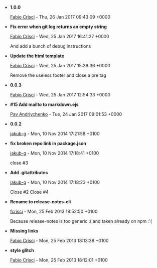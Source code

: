 
* __1.0.0__

    [Fabio Crisci](mailto:piuccio@gmail.com) - Thu, 26 Jan 2017 09:43:09 +0000
    
    

* __Fix error when git log returns an empty string__

    [Fabio Crisci](mailto:piuccio@gmail.com) - Wed, 25 Jan 2017 16:41:27 +0000
    
    And add a bunch of debug instructions
    

* __Update the html template__

    [Fabio Crisci](mailto:piuccio@gmail.com) - Wed, 25 Jan 2017 15:39:36 +0000
    
    Remove the useless footer and close a pre tag
    

* __0.0.3__

    [Fabio Crisci](mailto:fabio.crisci@mailonline.co.uk) - Wed, 25 Jan 2017 12:54:33 +0000
    
    

* __#15 Add mailto to markdown.ejs__

    [Pav Andriychenko](mailto:rootsumsquared@gmail.com) - Tue, 24 Jan 2017 09:01:53 +0000
    
    

* __0.0.2__

    [jakub-g](mailto:jakub.g.opensource@gmail.com) - Mon, 10 Nov 2014 17:21:58 +0100
    
    

* __fix broken repo link in package.json__

    [jakub-g](mailto:jakub.g.opensource@gmail.com) - Mon, 10 Nov 2014 17:18:41 +0100
    
    close #3
    

* __Add .gitattributes__

    [jakub-g](mailto:jakub.g.opensource@gmail.com) - Mon, 10 Nov 2014 17:18:23 +0100
    
    Close #2 Close #4
    

* __Rename to release-notes-cli__

    [fcrisci](mailto:fabio.crisci@amadeus.com) - Mon, 25 Feb 2013 18:52:50 +0100
    
    Because release-notes is too generic :( and taken already on npm :&#39;(
    

* __Missing links__

    [Fabio Crisci](mailto:fabio.crisci@amadeus.com) - Mon, 25 Feb 2013 18:13:38 +0100
    
    

* __style glitch__

    [Fabio Crisci](mailto:fabio.crisci@amadeus.com) - Mon, 25 Feb 2013 18:12:01 +0100
    
    
